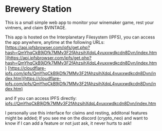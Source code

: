 # Brewery Station
This is a small simple web app to monitor your winemaker game, rest your vintners, and claim $VINTAGE.

This app is hosted on the Interplanetary Filesystem (IPFS), you can access the app anywhere, anytime at the following URLs:
[https://api.ipfsbrowser.com/ipfs/get.php?hash=QmYhqCkB9jDfk7MMv3F2fAhzsihXdqL4vuxxwdkcdn8Dvn/index.htm](https://api.ipfsbrowser.com/ipfs/get.php?hash=QmYhqCkB9jDfk7MMv3F2fAhzsihXdqL4vuxxwdkcdn8Dvn/index.htm)
[https://cloudflare-ipfs.com/ipfs/QmYhqCkB9jDfk7MMv3F2fAhzsihXdqL4vuxxwdkcdn8Dvn/index.htm](https://cloudflare-ipfs.com/ipfs/QmYhqCkB9jDfk7MMv3F2fAhzsihXdqL4vuxxwdkcdn8Dvn/index.htm)

and if you can access IPFS directly:
[ipfs://QmYhqCkB9jDfk7MMv3F2fAhzsihXdqL4vuxxwdkcdn8Dvn/index.htm](ipfs://QmYhqCkB9jDfk7MMv3F2fAhzsihXdqL4vuxxwdkcdn8Dvn/index.htm)

I personally use this interface for claims and resting, additonal features might be added; If you see me on the discord (crypto_neo) and want to know if I can add a feature or not just ask, it never hurts to ask!